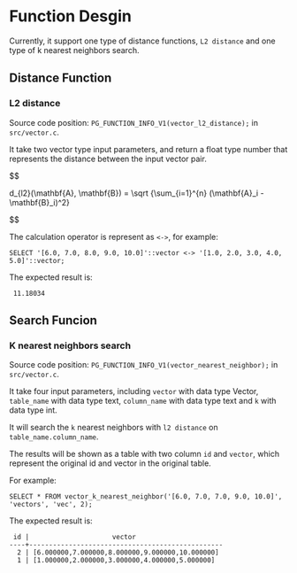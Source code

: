 # Function Desgin

Currently, it support one type of distance functions, `L2 distance` and one type of k nearest neighbors search.

## Distance Function

### L2 distance

Source code position: `PG_FUNCTION_INFO_V1(vector_l2_distance);` in `src/vector.c`.

It take two vector type input parameters, and return a float type number that represents the distance between the input vector pair.

$$

d_{l2}(\mathbf{A}, \mathbf{B}) = \sqrt {\sum_{i=1}^{n} (\mathbf{A}_i - \mathbf{B}_i)^2}

$$

The calculation operator is represent as `<->`, for example:

```
SELECT '[6.0, 7.0, 8.0, 9.0, 10.0]'::vector <-> '[1.0, 2.0, 3.0, 4.0, 5.0]'::vector;
```

The expected result is:

```
 11.18034
```

## Search Funcion

### K nearest neighbors search

Source code position: `PG_FUNCTION_INFO_V1(vector_nearest_neighbor);` in `src/vector.c`.

It take four input parameters, including `vector` with data type Vector, `table_name` with data type text, `column_name` with data type text and `k` with data type int.

It will search the `k` nearest neighbors with `l2 distance` on `table_name.column_name`. 

The results will be shown as a table with two column `id` and `vector`, which represent the original id and vector in the original table.

For example:

```
SELECT * FROM vector_k_nearest_neighbor('[6.0, 7.0, 7.0, 9.0, 10.0]', 'vectors', 'vec', 2);
```

The expected result is:

```
 id |                     vector                      
----+-------------------------------------------------
  2 | [6.000000,7.000000,8.000000,9.000000,10.000000]
  1 | [1.000000,2.000000,3.000000,4.000000,5.000000]
```